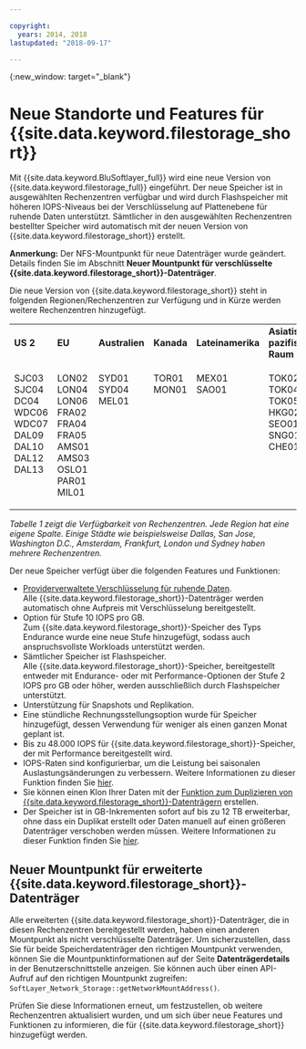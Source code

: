 ```yaml
---

copyright:
  years: 2014, 2018
lastupdated: "2018-09-17"

---
```

{:new_window: target="_blank"}

# Neue Standorte und Features für {{site.data.keyword.filestorage_short}}

Mit {{site.data.keyword.BluSoftlayer_full}} wird eine neue Version von {{site.data.keyword.filestorage_full}} eingeführt. Der neue Speicher ist in ausgewählten Rechenzentren verfügbar und wird durch Flashspeicher mit höheren IOPS-Niveaus bei der Verschlüsselung auf Plattenebene für ruhende Daten unterstützt. Sämtlicher in den ausgewählten Rechenzentren bestellter Speicher wird automatisch mit der neuen Version von {{site.data.keyword.filestorage_short}} erstellt.

**Anmerkung:** Der NFS-Mountpunkt für neue Datenträger wurde geändert. Details finden Sie im Abschnitt **Neuer Mountpunkt für verschlüsselte {{site.data.keyword.filestorage_short}}-Datenträger**.

Die neue Version von {{site.data.keyword.filestorage_short}} steht in folgenden Regionen/Rechenzentren zur Verfügung und in Kürze werden weitere Rechenzentren hinzugefügt.

<table role="presentation">
	<tr>
		<td><strong>US 2</strong></td>
		<td><strong>EU</strong></td>
		<td><strong>Australien</strong></td>
		<td><strong>Kanada</strong></td>
		<td><strong>Lateinamerika</strong></td>
		<td><strong>Asiatisch-pazifischer Raum</strong></td>
	</tr>
	<tr>
		<td><p>SJC03<br />
			SJC04<br />
			DC04<br />
			WDC06<br />
			WDC07<br />
			DAL09<br />
			DAL10<br />
			DAL12<br />
			DAL13<br /><br /><br /></p>
		</td>
		<td><p>LON02<br />
			LON04<br />
			LON06<br />
			FRA02<br />
			FRA04<br />
			FRA05<br />
			AMS01<br />
			AMS03<br />
			OSLO1<br />
			PAR01<br />
			MIL01<br /></p>
		</td>
		<td><p>SYD01<br />
			SYD04<br />
			MEL01<br /><br /><br /><br /><br /><br /><br /><br /><br /></p>
		</td>
		<td><p>TOR01<br />
			MON01<br /><br /><br /><br /><br /><br /><br /><br /><br /><br /></p>
		</td>
		<td><p>MEX01<br />
			SAO01<br /><br /><br /><br /><br /><br /><br /><br /><br /><br /></p>
		</td>
		<td><p>TOK02<br />
      TOK04<br />
      TOK05<br/>
			HKG02<br />
			SEO01<br />
			SNG01<br />
			CHE01<br /><br /><br /><br /><br /></p>
		</td>
	</tr>
</table>

*Tabelle 1 zeigt die Verfügbarkeit von Rechenzentren. Jede Region hat eine eigene Spalte. Einige Städte wie beispielsweise Dallas, San Jose, Washington D.C., Amsterdam, Frankfurt, London und Sydney haben mehrere Rechenzentren.*

Der neue Speicher verfügt über die folgenden Features und Funktionen:

- [Providerverwaltete Verschlüsselung für ruhende Daten](block-file-storage-encryption-rest.html). <br/> Alle {{site.data.keyword.filestorage_short}}-Datenträger werden automatisch ohne Aufpreis mit Verschlüsselung bereitgestellt.
- Option für Stufe 10 IOPS pro GB. <br/> Zum {{site.data.keyword.filestorage_short}}-Speicher des Typs Endurance wurde eine neue Stufe hinzugefügt, sodass auch anspruchsvollste Workloads unterstützt werden.
- Sämtlicher Speicher ist Flashspeicher. <br/> Alle {{site.data.keyword.filestorage_short}}-Speicher, bereitgestellt entweder mit Endurance- oder mit Performance-Optionen der Stufe 2 IOPS pro GB oder höher, werden ausschließlich durch Flashspeicher unterstützt.
- Unterstützung für Snapshots und Replikation.
- Eine stündliche Rechnungsstellungsoption wurde für Speicher hinzugefügt, dessen Verwendung für weniger als einen ganzen Monat geplant ist.
- Bis zu 48.000 IOPS für {{site.data.keyword.filestorage_short}}-Speicher, der mit Performance bereitgestellt wird.
- IOPS-Raten sind konfigurierbar, um die Leistung bei saisonalen Auslastungsänderungen zu verbessern. Weitere Informationen zu dieser Funktion finden Sie [hier](adjustable-iops.html).
- Sie können einen Klon Ihrer Daten mit der [Funktion zum Duplizieren von {{site.data.keyword.filestorage_short}}-Datenträgern](how-to-create-duplicate-volume.html) erstellen.
- Der Speicher ist in GB-Inkrementen sofort auf bis zu 12 TB erweiterbar, ohne dass ein Duplikat erstellt oder Daten manuell auf einen größeren Datenträger verschoben werden müssen. Weitere Informationen zu dieser Funktion finden Sie [hier](expandable_file_storage.html).

## Neuer Mountpunkt für erweiterte {{site.data.keyword.filestorage_short}}-Datenträger

Alle erweiterten {{site.data.keyword.filestorage_short}}-Datenträger, die in diesen Rechenzentren bereitgestellt werden, haben einen anderen Mountpunkt als nicht verschlüsselte Datenträger. Um sicherzustellen, dass Sie für beide Speicherdatenträger den richtigen Mountpunkt verwenden, können Sie die Mountpunktinformationen auf der Seite **Datenträgerdetails** in der Benutzerschnittstelle anzeigen. Sie können auch über einen API-Aufruf auf den richtigen Mountpunkt zugreifen: `SoftLayer_Network_Storage::getNetworkMountAddress()`.

Prüfen Sie diese Informationen erneut, um festzustellen, ob weitere Rechenzentren aktualisiert wurden, und um sich über neue Features und Funktionen zu informieren, die für {{site.data.keyword.filestorage_short}} hinzugefügt werden.
